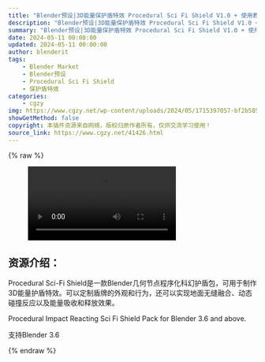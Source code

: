 ```yaml
---
title: "Blender预设|3D能量保护盾特效 Procedural Sci Fi Shield V1.0 + 使用教程"
description: "Blender预设|3D能量保护盾特效 Procedural Sci Fi Shield V1.0 + 使用教程"
summary: "Blender预设|3D能量保护盾特效 Procedural Sci Fi Shield V1.0 + 使用教程"
date: 2024-05-11 00:00:00
updated: 2024-05-11 00:00:00
author: blenderit
tags: 
    - Blender Market
    - Blender预设
    - Procedural Sci Fi Shield
    - 保护盾特效
categories:
    - cgzy
img: https://www.cgzy.net/wp-content/uploads/2024/05/1715397057-bf2b585aaeb7a04.webp
showGetMethod: false
copyright: 本插件资源来自网络，版权归原作者所有，仅供交流学习使用！
source_link: https://www.cgzy.net/41426.html
---
```


{% raw %}
<figure class="wp-block-video aligncenter"><video controls src="http://cloud.video.taobao.com/play/u/null/p/1/e/6/t/1/462220267638.mp4"><track src="https://www.cgzy.net/wp-content/uploads/2024/05/1715396652-222e6d484c30026.vtt"></track></video></figure><div class="wp-block-pandastudio-title"><div class="title_style_01"><h2 id="h2-0">资源介绍：</h2></div></div><p class="is-style-text-indent-2em">Procedural Sci-Fi Shield是一款Blender几何节点程序化科幻护盾包，可用于制作3D能量护盾特效。可以定制盾牌的外观和行为，还可以实现地面无缝融合、动态碰撞反应以及能量吸收和释放效果。</p><p>Procedural Impact Reacting Sci Fi Shield Pack for Blender 3.6 and above.</p><div class="wp-block-pandastudio-tips"><div class="tip success "><p>支持Blender 3.6</p>
</div></div>
<div style="display: none">cgzy</div>
{% endraw %}